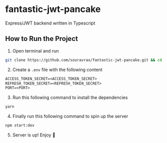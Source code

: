 # fantastic-jwt-pancake
Express/JWT backend written in Typescript

## How to Run the Project

1. Open terminal and run 

```sh
git clone https://github.com/souravrax/fantastic-jwt-pancake.git && cd fantastic-jwt-pancake
```
2. Create a `.env` file with the following content

```txt
ACCESS_TOKEN_SECRET=<ACCESS_TOKEN_SECRET>
REFRESH_TOKEN_SECRET=<REFRESH_TOKEN_SECRET>
PORT=<PORT>
```
3. Run this following command to install the dependencies

```sh
yarn
```

4. Finally run this following command to spin up the server 
```sh
npm start:dev
```
5. Server is up! Enjoy 🚀
